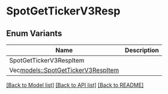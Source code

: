 # SpotGetTickerV3Resp

## Enum Variants

| Name | Description |
|---- | -----|
| SpotGetTickerV3RespItem |  |
| Vec<models::SpotGetTickerV3RespItem> |  |

[[Back to Model list]](../README.md#documentation-for-models) [[Back to API list]](../README.md#documentation-for-api-endpoints) [[Back to README]](../README.md)


